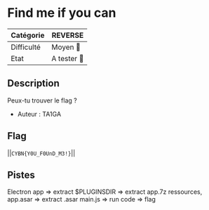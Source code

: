 # Find me if you can

| Catégorie  | REVERSE     |
| ---------- | --------- |
| Difficulté | Moyen 🙂 |
| Etat       | A tester 🎯    |

## Description

Peux-tu trouver le flag ?

- Auteur : TA1GA

## Flag
||`CYBN{Y0U_F0UnD_M3!}`||

## Pistes
Electron app => extract
$PLUGINSDIR  => extract app.7z
ressources, app.asar => extract .asar
main.js => run code => flag